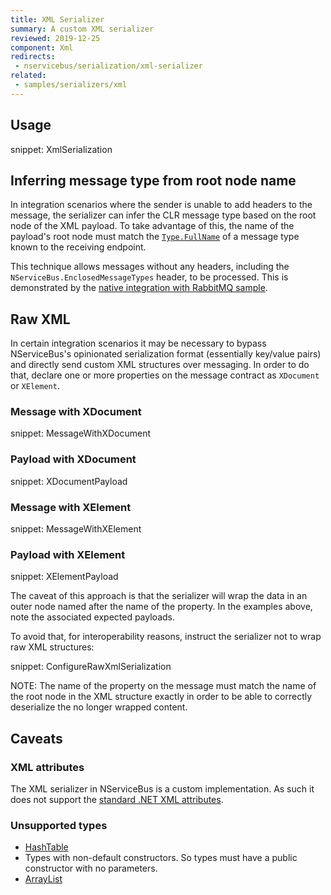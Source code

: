 ```yaml
---
title: XML Serializer
summary: A custom XML serializer
reviewed: 2019-12-25
component: Xml
redirects:
 - nservicebus/serialization/xml-serializer
related:
 - samples/serializers/xml
---
```


## Usage

snippet: XmlSerialization

## Inferring message type from root node name

In integration scenarios where the sender is unable to add headers to the message, the serializer can infer the CLR message type based on the root node of the XML payload. To take advantage of this, the name of the payload's root node must match the [`Type.FullName`](https://msdn.microsoft.com/en-us/library/system.type.fullname) of a message type known to the receiving endpoint.

This technique allows messages without any headers, including the `NServiceBus.EnclosedMessageTypes` header, to be processed. This is demonstrated by the [native integration with RabbitMQ sample](/samples/rabbitmq/native-integration/).


## Raw XML

In certain integration scenarios it may be necessary to bypass NServiceBus's opinionated serialization format (essentially key/value pairs) and directly send custom XML structures over messaging. In order to do that, declare one or more properties on the message contract as `XDocument` or `XElement`.


### Message with XDocument

snippet: MessageWithXDocument


### Payload with XDocument

snippet: XDocumentPayload


### Message with XElement

snippet: MessageWithXElement


### Payload with XElement

snippet: XElementPayload


The caveat of this approach is that the serializer will wrap the data in an outer node named after the name of the property. In the examples above, note the associated expected payloads.

To avoid that, for interoperability reasons, instruct the serializer not to wrap raw XML structures:

snippet: ConfigureRawXmlSerialization

NOTE: The name of the property on the message must match the name of the root node in the XML structure exactly in order to be able to correctly deserialize the no longer wrapped content.


## Caveats


### XML attributes

The XML serializer in NServiceBus is a custom implementation. As such it does not support the [standard .NET XML attributes](https://docs.microsoft.com/en-us/dotnet/framework/serialization/controlling-xml-serialization-using-attributes).


### Unsupported types

 * [HashTable](https://msdn.microsoft.com/en-us/library/system.collections.hashtable.aspx)
 * Types with non-default constructors. So types must have a public constructor with no parameters.
 * [ArrayList](https://msdn.microsoft.com/en-us/library/system.collections.arraylist.aspx)
